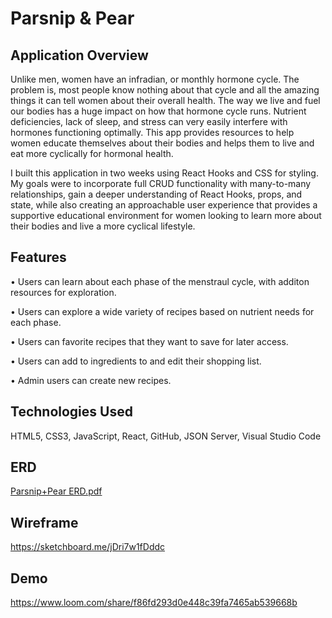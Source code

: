 # Parsnip & Pear

## Application Overview

Unlike men, women have an infradian, or monthly hormone cycle.  The problem is, most people know nothing about that cycle and all the amazing things it can tell women about their overall health. The way we live and fuel our bodies has a huge impact on how that hormone cycle runs. Nutrient deficiencies, lack of sleep, and stress can very easily interfere with hormones functioning optimally. This app provides resources to help women educate themselves about their bodies and helps them to live and eat more cyclically for hormonal health.

I built this application in two weeks using React Hooks and CSS for styling. My goals were to incorporate full CRUD functionality with many-to-many relationships, gain a deeper understanding of React Hooks, props, and state, while also creating an approachable user experience that provides a supportive educational environment for women looking to learn more about their bodies and live a more cyclical lifestyle.  

## Features

• Users can learn about each phase of the menstraul cycle, with additon resources for exploration. 

• Users can explore a wide variety of recipes based on nutrient needs for each phase.

• Users can favorite recipes that they want to save for later access. 

• Users can add to ingredients to and edit their shopping list.

• Admin users can create new recipes.

## Technologies Used
HTML5, CSS3, JavaScript, React, GitHub, JSON Server, Visual Studio Code

## ERD
[Parsnip+Pear ERD.pdf](https://github.com/graceehparce/ParsnipAndPear/files/9700131/Parsnip%2BPear.ERD.pdf)

## Wireframe
https://sketchboard.me/jDri7w1fDddc

## Demo
https://www.loom.com/share/f86fd293d0e448c39fa7465ab539668b
